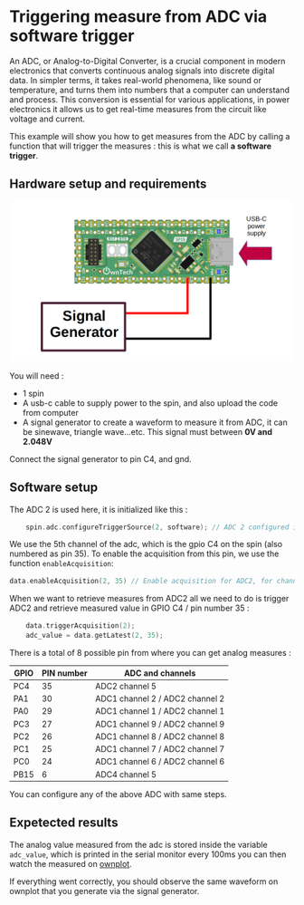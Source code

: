# Triggering measure from ADC via software trigger

An ADC, or Analog-to-Digital Converter, is a crucial component in modern electronics that converts continuous analog signals into discrete digital data. In simpler terms, it takes real-world phenomena, like sound or temperature, and turns them into numbers that a computer can understand and process. This conversion is essential for various applications, in power electronics it allows us to get real-time measures from the circuit like voltage and current. 

This example will show you how to get measures from the ADC by calling a function that will trigger the measures : this is what we call **a software trigger**.

## Hardware setup and requirements

![Schematic](Image/schema.png)

You will need : 

- 1 spin
- A usb-c cable to supply power to the spin, and also upload the code from computer
- A signal generator to create a waveform to measure it from ADC, it can be sinewave, triangle wave...etc. This signal must between **0V and 2.048V**

Connect the signal generator to pin C4, and gnd. 

## Software setup 

The ADC 2 is used here, it is initialized like this : 

```cpp
    spin.adc.configureTriggerSource(2, software); // ADC 2 configured in software mode
```
We use the 5th channel of the adc, which is the gpio C4 on the spin (also numbered as pin 35). To enable the acquisition from this pin, we use the function `enableAcquisition`: 

```cpp
data.enableAcquisition(2, 35) // Enable acquisition for ADC2, for channel 5 (localized in GPIO C4 / pin number 35)
```
When we want to retrieve measures from ADC2 all we need to do is trigger ADC2 and retrieve measured value in GPIO C4 / pin number 35 :

```cpp
    data.triggerAcquisition(2);
    adc_value = data.getLatest(2, 35);
```

There is a total of 8 possible pin from where you can get analog measures :

| GPIO | PIN number | ADC and channels                |
|------|------------|---------------------------------|
| PC4  | 35         | ADC2 channel 5                  |
| PA1  | 30         | ADC1 channel 2 / ADC2 channel 2 |
| PA0  | 29         | ADC1 channel 1 / ADC2 channel 1 |
| PC3  | 27         | ADC1 channel 9 / ADC2 channel 9 |
| PC2  | 26         | ADC1 channel 8 / ADC2 channel 8 |
| PC1  | 25         | ADC1 channel 7 / ADC2 channel 7 |
| PC0  | 24         | ADC1 channel 6 / ADC2 channel 6 |
| PB15 | 6          | ADC4 channel 5                  |

You can configure any of the above ADC with same steps.

## Expetected results

The analog value measured from the adc is stored inside the variable `adc_value`, which is printed in the serial monitor every 100ms you can then watch the measured on [ownplot](https://github.com/owntech-foundation/OwnPlot). 

If everything went correctly, you should observe the same waveform on ownplot that you generate via the signal generator. 
